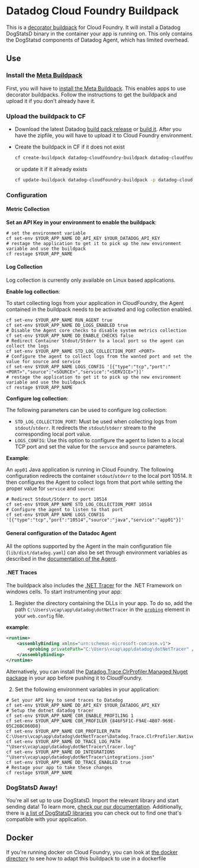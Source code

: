 # Datadog Cloud Foundry Buildpack

This is a [decorator buildpack](https://github.com/cf-platform-eng/meta-buildpack/blob/master/README.md#decorators) for Cloud Foundry. It will install a Datadog DogStatsD binary in the container your app is running on. This only contains the DogStatsd components of Datadog Agent, which has limited overhead.

## Use

### Install the [Meta Buildpack](https://github.com/cf-platform-eng/meta-buildpack#how-to-install-the-meta-buildpack)
First, you will have to [install the Meta Buildpack](https://github.com/cf-platform-eng/meta-buildpack#how-to-install-the-meta-buildpack). This enables apps to use decorator buildpacks. Follow the instructions to get the buildpack and upload it if you don't already have it.

### Upload the buildpack to CF
- Download the latest Datadog [build pack release](https://cloudfoundry.datadoghq.com/datadog-cloudfoundry-buildpack/datadog-cloudfoundry-buildpack-latest.zip) or [build it](/DEVELOPMENT.md#building). After you have the zipfile, you will have to upload it to Cloud Foundry environment.

- Create the buildpack in CF if it does not exist
    ```bash
    cf create-buildpack datadog-cloudfoundry-buildpack datadog-cloudfoundry-buildpack.zip 99 --enable
    ```
    or update it if it already exists
    ```bash
    cf update-buildpack datadog-cloudfoundry-buildpack -p datadog-cloudfoundry-buildpack.zip
    ```

### Configuration

#### Metric Collection

**Set an API Key in your environment to enable the buildpack**:

```shell
# set the environment variable
cf set-env $YOUR_APP_NAME DD_API_KEY $YOUR_DATADOG_API_KEY
# restage the application to get it to pick up the new environment variable and use the buildpack
cf restage $YOUR_APP_NAME
```

#### Log Collection

Log collection is currently only available on Linux based applications.

**Enable log collection**:

To start collecting logs from your application in CloudFoundry, the Agent contained in the buildpack needs to be activated and log collection enabled.

```
cf set-env $YOUR_APP_NAME RUN_AGENT true
cf set-env $YOUR_APP_NAME DD_LOGS_ENABLED true
# Disable the Agent core checks to disable system metrics collection
cf set-env $YOUR_APP_NAME DD_ENABLE_CHECKS false
# Redirect Container Stdout/Stderr to a local port so the agent can collect the logs
cf set-env $YOUR_APP_NAME STD_LOG_COLLECTION_PORT <PORT>
# Configure the agent to collect logs from the wanted port and set the value for source and service
cf set-env $YOUR_APP_NAME LOGS_CONFIG '[{"type":"tcp","port":"<PORT>","source":"<SOURCE>","service":"<SERVICE>"}]'
# restage the application to get it to pick up the new environment variable and use the buildpack
cf restage $YOUR_APP_NAME
```

**Configure log collection**:

The following parameters can be used to configure log collection:

- `STD_LOG_COLLECTION_PORT`: Must be used when collecting logs from `stdout`/`stderr`. It redirects the `stdout`/`stderr` stream to the corresponding local port value.
- `LOGS_CONFIG`: Use this option to configure the agent to listen to a local TCP port and set the value for the `service` and `source` parameters.

**Example**:

An `app01` Java application is running in Cloud Foundry. The following configuration redirects the container `stdout`/`stderr` to the local port 10514. It then configures the Agent to collect logs from that port while setting the proper value for `service` and `source`:

```
# Redirect Stdout/Stderr to port 10514
cf set-env $YOUR_APP_NAME STD_LOG_COLLECTION_PORT 10514
# Configure the agent to listen to that port
cf set-env $YOUR_APP_NAME LOGS_CONFIG '[{"type":"tcp","port":"10514","source":"java","service":"app01"}]'
```

#### General configuration of the Datadoc Agent
All the options supported by the Agent in the main configuration file (`lib/dist/datadog.yaml`) can also be set through environment variables as described in the [documentation of the Agent](https://github.com/DataDog/datadog-agent/blob/master/docs/agent/config.md#environment-variables).

#### .NET Traces

The buildpack also includes the [.NET Tracer](https://docs.datadoghq.com/tracing/setup/dotnet/?tab=netframeworkonwindows) for the .NET Framework on windows cells. To start instrumenting your app:

1. Register the directory containing the DLLs in your app.
To do so, add the path `C:\Users\vcap\app\datadog\dotNetTracer` in the [`probing`](https://docs.microsoft.com/en-us/dotnet/framework/configure-apps/file-schema/runtime/probing-element) element in your `web.config` file.

**example**:
```xml
<runtime>
    <assemblyBinding xmlns="urn:schemas-microsoft-com:asm.v1">
        <probing privatePath="C:\Users\vcap\app\datadog\dotNetTracer" />
    </assemblyBinding>
</runtime>
```

Alternatively, you can install the [Datadog.Trace.ClrProfiler.Managed Nuget package](https://www.nuget.org/packages/Datadog.Trace.ClrProfiler.Managed) in your app before pushing it to CloudFoundry.

2. Set the following environment variables in your application:
```
# Set your API key to send traces to Datadog
cf set-env $YOUR_APP_NAME DD_API_KEY $YOUR_DATADOG_API_KEY
# Setup the dotnet datadog tracer
cf set-env $YOUR_APP_NAME COR_ENABLE_PROFILING 1
cf set-env $YOUR_APP_NAME COR_PROFILER {846F5F1C-F9AE-4B07-969E-05C26BC060D8}
cf set-env $YOUR_APP_NAME COR_PROFILER_PATH C:\Users\vcap\app\datadog\dotNetTracer\Datadog.Trace.ClrProfiler.Native.dll
cf set-env $YOUR_APP_NAME DD_TRACE_LOG_PATH "\Users\vcap\app\datadog\dotNetTracer\tracer.log"
cf set-env $YOUR_APP_NAME DD_INTEGRATIONS "\Users\vcap\app\datadog\dotNetTracer\integrations.json"
cf set-env $YOUR_APP_NAME DD_TRACE_ENABLED true
# Restage your app to take these changes
cf restage $YOUR_APP_NAME
```

### DogStatsD Away!
You're all set up to use DogStatsD. Import the relevant library and start sending data! To learn more, [check our our documentation](https://docs.datadoghq.com/guides/DogStatsD/). Additionally, there is [a list of DogStatsD libraries](https://docs.datadoghq.com/libraries/) you can check out to find one that's compatible with your application.

## Docker

If you're running docker on Cloud Foundry, you can look at [the docker directory](docker/) to see how to adapt this buildpack to use in a dockerfile

